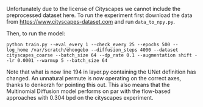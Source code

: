 Unfortunately due to the license of Cityscapes we cannot include the preprocessed dataset here. To run the experiment first download the data from https://www.cityscapes-dataset.com and run ``data_to_npy.py``. 


Then, to run the model:

``python train.py --eval_every 1 --check_every 25 --epochs 500 --log_home /var/scratch/ehoogebo --diffusion_steps 4000 --dataset cityscapes_coarse --batch_size 64 --dp_rate 0.1 --augmentation shift --lr 0.0001 --warmup 5 --batch_size 64``


Note that what is now line 194 in layer.py containing the UNet definition has changed. An unnatural permute is now operating on the correct axes, thanks to denkorzh for pointing this out. This also means that the Multinomial Diffusion model performs on par with the flow-based approaches with 0.304 bpd on the cityscapes experiment.